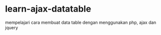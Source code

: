 # learn-ajax-datatable

mempelajari cara membuat data table dengan menggunakan php, ajax dan jquery
